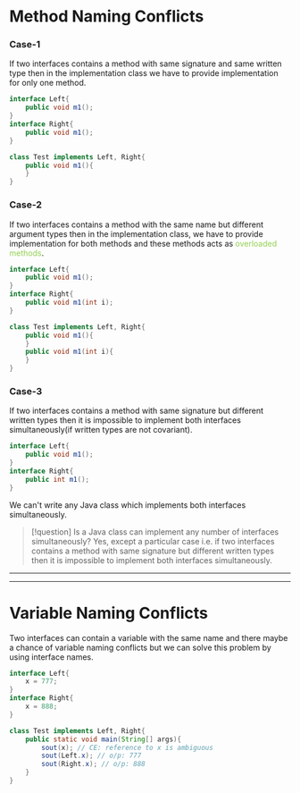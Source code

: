 # Method Naming Conflicts
### Case-1
If two interfaces contains a method with same signature and same written type then in the implementation class we have to provide implementation for only one method.
```java
interface Left{
	public void m1();
}
interface Right{
	public void m1();
}

class Test implements Left, Right{
	public void m1(){
	}
}
```

### Case-2
If two interfaces contains a method with the same name but different argument types then in the implementation class, we have to provide implementation for both methods and these methods acts as <span style="color:rgb(146, 208, 80)">overloaded methods</span>.
```java
interface Left{
	public void m1();
}
interface Right{
	public void m1(int i);
}

class Test implements Left, Right{
	public void m1(){
	}
	public void m1(int i){
	}
}
```

### Case-3
If two interfaces contains a method with same signature but different written types then it is impossible to implement both interfaces simultaneously(if written types are not covariant).
```java
interface Left{
	public void m1();
}
interface Right{
	public int m1();
}
```
We can't write any Java class which implements both interfaces simultaneously.


> [!question] Is a Java class can implement any number of interfaces simultaneously?
> Yes, except a particular case i.e. if two interfaces contains a method with same signature but different written types then it is impossible to implement both interfaces simultaneously.

---
---
# Variable Naming Conflicts

Two interfaces can contain a variable with the same name and there maybe a chance of variable naming conflicts but we can solve this problem by using interface names.
```java
interface Left{
	x = 777;
}
interface Right{
	x = 888;
}

class Test implements Left, Right{
	public static void main(String[] args){
		sout(x); // CE: reference to x is ambiguous
		sout(Left.x); // o/p: 777
		sout(Right.x); // o/p: 888
	}
}
```